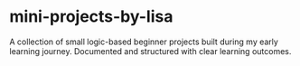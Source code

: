 # mini-projects-by-lisa
A collection of small logic-based beginner projects built during my early learning journey. Documented and structured with clear learning outcomes.
